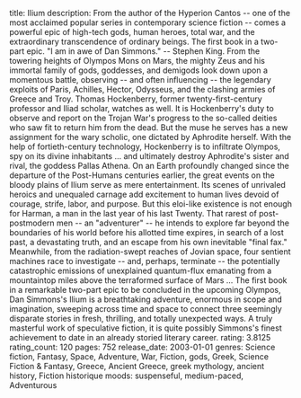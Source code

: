 title: Ilium
description: From the author of the Hyperion Cantos -- one of the most acclaimed popular series in contemporary science fiction -- comes a powerful epic of high-tech gods, human heroes, total war, and the extraordinary transcendence of ordinary beings. The first book in a two-part epic. "I am in awe of Dan Simmons." -- Stephen King. From the towering heights of Olympos Mons on Mars, the mighty Zeus and his immortal family of gods, goddesses, and demigods look down upon a momentous battle, observing -- and often influencing -- the legendary exploits of Paris, Achilles, Hector, Odysseus, and the clashing armies of Greece and Troy. Thomas Hockenberry, former twenty-first-century professor and Iliad scholar, watches as well. It is Hockenberry's duty to observe and report on the Trojan War's progress to the so-called deities who saw fit to return him from the dead. But the muse he serves has a new assignment for the wary scholic, one dictated by Aphrodite herself. With the help of fortieth-century technology, Hockenberry is to infiltrate Olympos, spy on its divine inhabitants ... and ultimately destroy Aphrodite's sister and rival, the goddess Pallas Athena. On an Earth profoundly changed since the departure of the Post-Humans centuries earlier, the great events on the bloody plains of Ilium serve as mere entertainment. Its scenes of unrivaled heroics and unequaled carnage add excitement to human lives devoid of courage, strife, labor, and purpose. But this eloi-like existence is not enough for Harman, a man in the last year of his last Twenty. That rarest of post-postmodern men -- an "adventurer" -- he intends to explore far beyond the boundaries of his world before his allotted time expires, in search of a lost past, a devastating truth, and an escape from his own inevitable "final fax." Meanwhile, from the radiation-swept reaches of Jovian space, four sentient machines race to investigate -- and, perhaps, terminate -- the potentially catastrophic emissions of unexplained quantum-flux emanating from a mountaintop miles above the terraformed surface of Mars ... The first book in a remarkable two-part epic to be concluded in the upcoming Olympos, Dan Simmons's Ilium is a breathtaking adventure, enormous in scope and imagination, sweeping across time and space to connect three seemingly disparate stories in fresh, thrilling, and totally unexpected ways. A truly masterful work of speculative fiction, it is quite possibly Simmons's finest achievement to date in an already storied literary career.
rating: 3.8125
rating_count: 120
pages: 752
release_date: 2003-01-01
genres: Science fiction, Fantasy, Space, Adventure, War, Fiction, gods, Greek, Science Fiction & Fantasy, Greece, Ancient Greece, greek mythology, ancient history, Fiction historique
moods: suspenseful, medium-paced, Adventurous